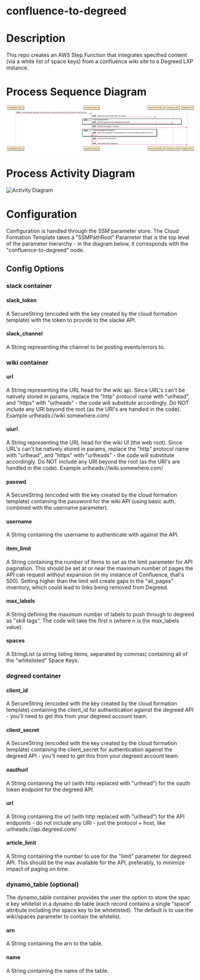 # confluence-to-degreed

# Description

This repo creates an AWS Step Function that integrates specified content (via a white list of space keys) from a confluence wiki site to a Degreed LXP instance. 
# Process Sequence Diagram

![Sequence Diagram](./images/sequence.svg?sanitize=true)

# Process Activity Diagram

![Activity Diagram](https://s7v9l3nxx5.execute-api.us-west-2.amazonaws.com/plantuml/png/nLR1RXit4BtpAmZv4CUGvTXf3WrY0uuTjmPIm8YDzb040hKxAx7YaWkIAqKe-kzzG-xAMbL9WrvwI20lPuOpxysROLXgsoYlQcbTfFUgMCwzQsrvuuppib0bnPbfIOIXdVCb-MmpCt0wUFwqqCNIKWZorSxvTH7rIiVD_bt1g4XpJvj3jj-uRsZpRtTsGOvA-h5uLHumkNCsPflrGaSIGXoVl9IdfrToT6DSMwvLB1RoITTKoWyhid4ayg6p5O2o1Sdev2rN0el7I8syQos2EvijBoyl7yxnds2WODjiatbNyBrlZzweLsL9Lm_8onWoyiCNAbeEaCAzEqjcLu9icS3Ezt_K8Jusgg0mof4DLL5yekWrhIZ8k23v6rTaO2Whr9UjXKAOKQD2W2TRrN86WBa8TWcuKLHT0Sbj0GTNLRq1_sd8X-TqjbLUV4-LlwWcetGAq2hLchWjSCzoEYsSBLhl0VBcylLqUXY9trDTykZyinobdp_d3AVd7J0p5wEhnGS57aEoxMgGVeiMRehWbWiMSQ5YDXnB1gi2iK7gABK51Wf7LEXAW-sRnrzbfGrb5w1ZvPnYa0hfbmoOibBnPoLltuzbuKb5RUTiAKvEHckzrDEGEJmvaL7D34taFLzKcBP4Mg-bqNOP4W-4_4MZvlHM7CbQQIjRR_2JFztVNl9VALzymYKRFXpWn0ozPePwgdR1kzW7xs9qqExFoMJorxuj6btiUmzkt3SV70hHAoIhxjgO1vJKjxNNyqKK7vq336sJMj2szGpikIhL3cgiuCzkHImWoR2YZvtl-2kXSu0fUWR_SBE0dW-W22sE4DegxdQH1aCOPoApGl3R1SekqObT0J2_VGDD3gZXX_z73JzvXLpFeVaPJwxFMq1tPD6d9tSyBX3bAnuNXpriN7pDmnwGtj1aHtigHs4-qRHvG7s7vex1TUB_x5toFxgQ567rKcwrA8PQPEwsOfGgz2ha65DjURGxlzaASOVHVG3be7_tmVhcgHsUxhL-jqKwuu407bfZK0pQknzL6000XxnL-AQYCcu-PcJmYKensyXM0qvv33kuL2-J5fes7eHL0Be4gpmkSn9doaTT60e9rJ7Zc4PN0b9S9o2tE4hWsFbDUx-TaOOb7J2oDi9IvcA6HTCOv67qabA09Df2SP58cBzKRMmXOJ5hy_goRZtcr0DHdSHNEcHigRS_VoDhRLiGPbGzAnMcO4skZRlQ708Cp9-PE4qCF7Y7QHm-KO0Kmx2BkxDkj_fiWiGXWvIlCyQj6IFVedoAFATl5eJTohHnQ_UfTb3rj4arnpWFgMlbi1s5b1b430XTWJ4-ba2p9Awz_4h4iMJKIaV1leWSGpKDATzR3-_85un1a5yom0nsIORIJFml9UpijMt-s6iLWhz80G3eGZQ63SPfR7iCwEJQDVVzRNSF---40-e5ddtFe3lmNtbN7mQ1jo42j4sf8dMi3VrhYWg7wZd8xcqvSmwHEdYK0-7PfFf0QTZKh53iXHLQXR0wTDqu7v78Igk-Y5PBmAhGJmiClveAh14Twd7Qv17_k75OptEFHwbKXNTuqpOOM6kr2HFmS6qtSP5V3ofkUVX7kZcbXMBcmHgU7EKcfSLP50ms4jkPZ10mlrBAyYnN9yGJf9sKjjOWVKuMQpKEwEagJ0CZxzZ6WNkuTEFXyUxfGGOyFYT2t66z6hFPYUZoYpFjPkupIjs5ySzNzFSzJ_em5esdfk7QkJVJ4u2-HEZCFelxRm00)

# Configuration

Configuration is handled through the SSM parameter store. The Cloud Formation Template takes a "SSMPathRoot" Parameter that is the top level of the parameter hierarchy - in the diagram below, it corresponds with the "confluence-to-degreed" node. 

<insert mindmap here>

## Config Options

### slack container

#### slack_token

A SecureString (encoded with the key created by the cloud formation template) with the token to provide to the slacke API.

#### slack_channel

A String representing the channel to be posting events/errors to.

### wiki container

#### url

A String representing the URL head for the wiki api. Since URL's can't be natively stored in params, replace the "http" protocol name with "urlhead", and "https" with "urlheads" - the code will substitute accordingly. Do NOT include any URI beyond the root (as the URI's are handled in the code). Example urlheads://wiki.somewhere.com/

#### uiurl

A String representing the URL head for the wiki UI (the web root). Since URL's can't be natively stored in params, replace the "http" protocol name with "urlhead", and "https" with "urlheads" - the code will substitute accordingly. Do NOT include any URI beyond the root (as the URI's are handled in the code). Example urlheads://wiki.somewhere.com/

#### passwd

A SecureString (encoded with the key created by the cloud formation template) containing the password for the wiki API (using basic auth, combined with the username parameter). 

#### username

A String containing the username to authenticate with against the API. 

#### item_limit

A String containing the number of items to set as the limit parameter for API pagination. This should be set at or near the maximum number of pages the API can request without expansion (in my instance of Confluence, that's 500). Setting higher than the limit will create gaps in the "all_pages" inventory, which could lead to links being removed from Degreed.

#### max_labels

A String defining the maximum number of labels to push through to degreed as "skill tags". The code will take the first n (where n is the max_labels value).

#### spaces

A StringList (a string listing items, separated by commas) containing all of the "whitelisted" Space Keys.

### degreed container

#### client_id

A SecureString (encoded with the key created by the cloud formation template) containing the client_id for authentication against the degreed API - you'll need to get this from your degreed account team.

#### client_secret

A SecureString (encoded with the key created by the cloud formation template) containing the client_secret for authentication against the degreed API - you'll need to get this from your degreed account team.

#### oauthurl

A String containing the url (with http replaced with "urlhead") for the oauth token endpoint for the degreed API. 

#### url

A String containing the url (with http replaced with "urlhead") for the API endpoints - do not include any URI - just the protocol + host, like urlheads://api.degreed.com/

#### article_limit

A String containing the number to use for the "limit" parameter for degreed API. This should be the max available for the API, preferably, to minimize impact of paging on time. 

### dynamo_table (optional)

The dynamo_table container provides the user the option to store the spac e key whitelist in a dynamo db table (each record contains a single "space" attribute including the space key to be whitelisted). The default is to use the wiki/spaces parameter to contain the whitelist.

#### arn

A String containing the arn to the table.

#### name

A String containing the name of the table. 
